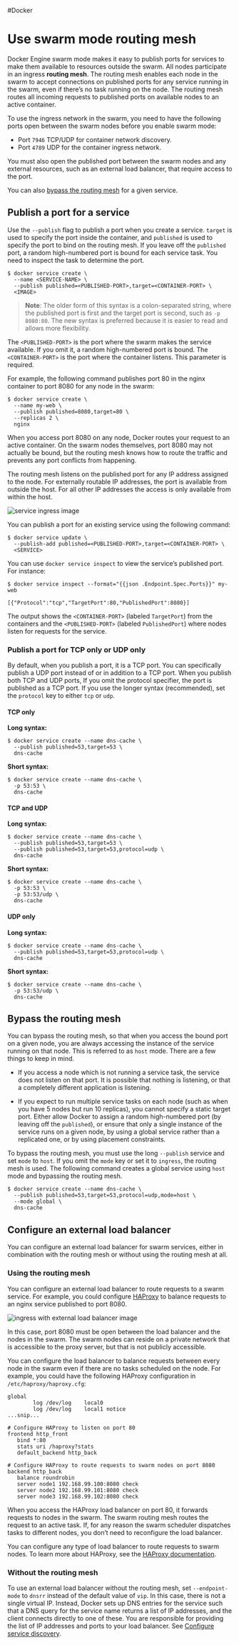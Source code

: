 #Docker 
# Use swarm mode routing mesh
Docker Engine swarm mode makes it easy to publish ports for services to make them available to resources outside the swarm. All nodes participate in an ingress **routing mesh**. The routing mesh enables each node in the swarm to accept connections on published ports for any service running in the swarm, even if there’s no task running on the node. The routing mesh routes all incoming requests to published ports on available nodes to an active container.

To use the ingress network in the swarm, you need to have the following ports open between the swarm nodes before you enable swarm mode:

-   Port `7946` TCP/UDP for container network discovery.
-   Port `4789` UDP for the container ingress network.

You must also open the published port between the swarm nodes and any external resources, such as an external load balancer, that require access to the port.

You can also [bypass the routing mesh](https://docs.docker.com/engine/swarm/ingress/#bypass-the-routing-mesh) for a given service.

## Publish a port for a service[](https://docs.docker.com/engine/swarm/ingress/#publish-a-port-for-a-service)

Use the `--publish` flag to publish a port when you create a service. `target` is used to specify the port inside the container, and `published` is used to specify the port to bind on the routing mesh. If you leave off the `published` port, a random high-numbered port is bound for each service task. You need to inspect the task to determine the port.

```
$ docker service create \
  --name <SERVICE-NAME> \
  --publish published=<PUBLISHED-PORT>,target=<CONTAINER-PORT> \
  <IMAGE>
```

> **Note**: The older form of this syntax is a colon-separated string, where the published port is first and the target port is second, such as `-p 8080:80`. The new syntax is preferred because it is easier to read and allows more flexibility.

The `<PUBLISHED-PORT>` is the port where the swarm makes the service available. If you omit it, a random high-numbered port is bound. The `<CONTAINER-PORT>` is the port where the container listens. This parameter is required.

For example, the following command publishes port 80 in the nginx container to port 8080 for any node in the swarm:

```
$ docker service create \
  --name my-web \
  --publish published=8080,target=80 \
  --replicas 2 \
  nginx
```

When you access port 8080 on any node, Docker routes your request to an active container. On the swarm nodes themselves, port 8080 may not actually be bound, but the routing mesh knows how to route the traffic and prevents any port conflicts from happening.

The routing mesh listens on the published port for any IP address assigned to the node. For externally routable IP addresses, the port is available from outside the host. For all other IP addresses the access is only available from within the host.

![service ingress image](https://docs.docker.com/engine/swarm/images/ingress-routing-mesh.png)

You can publish a port for an existing service using the following command:

```
$ docker service update \
  --publish-add published=<PUBLISHED-PORT>,target=<CONTAINER-PORT> \
  <SERVICE>
```

You can use `docker service inspect` to view the service’s published port. For instance:

```
$ docker service inspect --format="{{json .Endpoint.Spec.Ports}}" my-web

[{"Protocol":"tcp","TargetPort":80,"PublishedPort":8080}]
```

The output shows the `<CONTAINER-PORT>` (labeled `TargetPort`) from the containers and the `<PUBLISHED-PORT>` (labeled `PublishedPort`) where nodes listen for requests for the service.

### Publish a port for TCP only or UDP only[](https://docs.docker.com/engine/swarm/ingress/#publish-a-port-for-tcp-only-or-udp-only)

By default, when you publish a port, it is a TCP port. You can specifically publish a UDP port instead of or in addition to a TCP port. When you publish both TCP and UDP ports, If you omit the protocol specifier, the port is published as a TCP port. If you use the longer syntax (recommended), set the `protocol` key to either `tcp` or `udp`.

#### TCP only

**Long syntax:**

```
$ docker service create --name dns-cache \
  --publish published=53,target=53 \
  dns-cache
```

**Short syntax:**

```
$ docker service create --name dns-cache \
  -p 53:53 \
  dns-cache
```

#### TCP and UDP

**Long syntax:**

```
$ docker service create --name dns-cache \
  --publish published=53,target=53 \
  --publish published=53,target=53,protocol=udp \
  dns-cache
```

**Short syntax:**

```
$ docker service create --name dns-cache \
  -p 53:53 \
  -p 53:53/udp \
  dns-cache
```

#### UDP only

**Long syntax:**

```
$ docker service create --name dns-cache \
  --publish published=53,target=53,protocol=udp \
  dns-cache
```

**Short syntax:**

```
$ docker service create --name dns-cache \
  -p 53:53/udp \
  dns-cache
```

## Bypass the routing mesh[](https://docs.docker.com/engine/swarm/ingress/#bypass-the-routing-mesh)

You can bypass the routing mesh, so that when you access the bound port on a given node, you are always accessing the instance of the service running on that node. This is referred to as `host` mode. There are a few things to keep in mind.

-   If you access a node which is not running a service task, the service does not listen on that port. It is possible that nothing is listening, or that a completely different application is listening.
    
-   If you expect to run multiple service tasks on each node (such as when you have 5 nodes but run 10 replicas), you cannot specify a static target port. Either allow Docker to assign a random high-numbered port (by leaving off the `published`), or ensure that only a single instance of the service runs on a given node, by using a global service rather than a replicated one, or by using placement constraints.
    

To bypass the routing mesh, you must use the long `--publish` service and set `mode` to `host`. If you omit the `mode` key or set it to `ingress`, the routing mesh is used. The following command creates a global service using `host` mode and bypassing the routing mesh.

```
$ docker service create --name dns-cache \
  --publish published=53,target=53,protocol=udp,mode=host \
  --mode global \
  dns-cache
```

## Configure an external load balancer[](https://docs.docker.com/engine/swarm/ingress/#configure-an-external-load-balancer)

You can configure an external load balancer for swarm services, either in combination with the routing mesh or without using the routing mesh at all.

### Using the routing mesh[](https://docs.docker.com/engine/swarm/ingress/#using-the-routing-mesh)

You can configure an external load balancer to route requests to a swarm service. For example, you could configure [HAProxy](https://www.haproxy.org/) to balance requests to an nginx service published to port 8080.

![ingress with external load balancer image](https://docs.docker.com/engine/swarm/images/ingress-lb.png)

In this case, port 8080 must be open between the load balancer and the nodes in the swarm. The swarm nodes can reside on a private network that is accessible to the proxy server, but that is not publicly accessible.

You can configure the load balancer to balance requests between every node in the swarm even if there are no tasks scheduled on the node. For example, you could have the following HAProxy configuration in `/etc/haproxy/haproxy.cfg`:

```
global
        log /dev/log    local0
        log /dev/log    local1 notice
...snip...

# Configure HAProxy to listen on port 80
frontend http_front
   bind *:80
   stats uri /haproxy?stats
   default_backend http_back

# Configure HAProxy to route requests to swarm nodes on port 8080
backend http_back
   balance roundrobin
   server node1 192.168.99.100:8080 check
   server node2 192.168.99.101:8080 check
   server node3 192.168.99.102:8080 check
```

When you access the HAProxy load balancer on port 80, it forwards requests to nodes in the swarm. The swarm routing mesh routes the request to an active task. If, for any reason the swarm scheduler dispatches tasks to different nodes, you don’t need to reconfigure the load balancer.

You can configure any type of load balancer to route requests to swarm nodes. To learn more about HAProxy, see the [HAProxy documentation](https://cbonte.github.io/haproxy-dconv/).

### Without the routing mesh[](https://docs.docker.com/engine/swarm/ingress/#without-the-routing-mesh)

To use an external load balancer without the routing mesh, set `--endpoint-mode` to `dnsrr` instead of the default value of `vip`. In this case, there is not a single virtual IP. Instead, Docker sets up DNS entries for the service such that a DNS query for the service name returns a list of IP addresses, and the client connects directly to one of these. You are responsible for providing the list of IP addresses and ports to your load balancer. See [Configure service discovery](https://docs.docker.com/engine/swarm/networking/#configure-service-discovery).